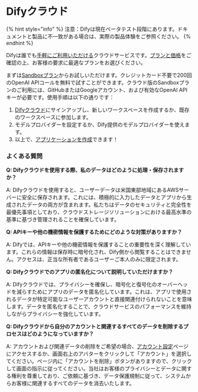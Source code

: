# Difyクラウド

{% hint style="info" %}
注意：Difyは現在ベータテスト段階にあります。ドキュメントと製品に不一致がある場合は、実際の製品体験をご参照ください。
{% endhint %}

Difyは誰でも[手軽にご利用いただける](https://cloud.dify.ai/apps)クラウドサービスです。[プランと価格](https://dify.ai/pricing)をご確認の上、お客様の要求に最適なプランをお選びください。

まずは[Sandboxプラン](http://cloud.dify.ai/)からお試しいただけます。クレジットカード不要で200回のOpenAI APIコールを無料で試すことができます。クラウド版のSandboxプランのご利用には、GitHubまたはGoogleアカウント、および有効なOpenAI APIキーが必要です。使用手順は以下の通りです：

1. [Difyクラウド](https://cloud.dify.ai)にサインアップし、新しいワークスペースを作成するか、既存のワークスペースに参加します。
2. モデルプロバイダーを設定するか、Dify提供のモデルプロバイダーを使えます。
3. 以上で、[アプリケーションを作成](../guides/application-orchestrate/creating-an-application.md)できます！

### よくある質問

**Q: Difyクラウドを使用する際、私のデータはどのように処理・保存されますか？**

A: Difyクラウドを使用すると、ユーザーデータは米国東部地域にあるAWSサーバーに安全に保存されます。これには、積極的に入力したデータとアプリから生成されたデータの両方が含まれます。私たちはデータのセキュリティと完全性を最優先事項としており、クラウドストレージソリューションにおける最高水準の基準に基づき管理されることを確保しています。

**Q: APIキーや他の機密情報を保護するためにどのような対策がありますか？**

A: Difyでは、APIキーや他の機密情報を保護することの重要性を深く理解しています。これらの情報は保存時に暗号化され、Dify側から閲覧することはできません。アクセスは、正当な所有者であるユーザーご本人のみに限定されます。

**Q: Difyクラウドでのアプリの匿名化について説明していただけますか？**

A: Difyクラウドでは、プライバシーを確保し、暗号化と復号化のオーバーヘッドを減らすためにアプリのデータを匿名化しています。これは、アプリで使用されるデータが特定可能なユーザーアカウントと直接関連付けられないことを意味します。データを匿名化することで、クラウドサービスのパフォーマンスを維持しながらプライバシーを強化しています。

**Q: Difyクラウドから自分のアカウントと関連するすべてのデータを削除するプロセスはどのようになっていますか？**

A: アカウントおよび関連データの削除をご希望の場合、[アカウント設定](https://cloud.dify.ai/account)ページにアクセスするか、画面右上のアバターをクリックして「アカウント」を選択してください。ページ内に「アカウントを削除」ボタンがありますので、クリックして画面の指示に従ってください。当社はお客様のプライバシーとデータに関する権利を尊重しており、ご依頼に基づき、データ保護規制に従って、システムからお客様に関連するすべてのデータを消去いたします。
